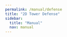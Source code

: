 ```yaml
---
permalink: /manual/defense
title: "2D Tower Defense"
sidebar:
  title: "Manual"
  nav: manual
---
```


